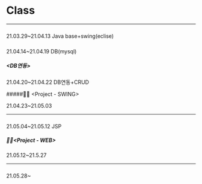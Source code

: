 # Class

-----------------------------------------

##### <Java>

21.03.29~21.04.13 Java base+swing(eclise)

#####  <DB>

21.04.14~21.04.19 DB(mysql)

##### <DB연동>

21.04.20~21.04.22 DB연동+CRUD



#####🙋‍♂️ <Project - SWING>

21.04.23~21.05.03 

-----------------------------------------

##### <JSP> 

21.05.04~21.05.12 JSP 



##### 🙋‍♂️<Project - WEB>

21.05.12~21.5.27

------------------------------

##### <Android>

21.05.28~
